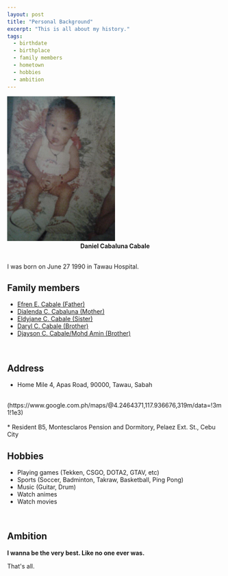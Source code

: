 ```yaml
---
layout: post
title: "Personal Background"
excerpt: "This is all about my history."
tags:
  - birthdate
  - birthplace
  - family members
  - hometown
  - hobbies
  - ambition
---
```


<img src="/images/baby.jpg" alt="Daniel Cabale" style="width: 50%; height: 50%;">

<center><b>Daniel Cabaluna Cabale</b></center><br>

I was born on June 27 1990 in Tawau Hospital.

## Family members
* <a href="http://facebook.com/efren.e.cabale">Efren E. Cabale (Father)</a>
* <a href="http://facebook.com/daylynne.cabaluna">Dialenda C. Cabaluna (Mother)</a>
* <a href="http://facebook.com/eldyjane.cabalunacabale">Eldyjane C. Cabale (Sister)</a>
* <a href="http://facebook.com/iori.ost">Daryl C. Cabale (Brother)</a>
* <a href="http://facebook.com/azman.c.young">Djayson C. Cabale/Mohd Amin (Brother)</a>

<br>

## Address
* Home
Mile 4, Apas Road, 90000, Tawau, Sabah
<br>
(https://www.google.com.ph/maps/@4.2464371,117.936676,319m/data=!3m1!1e3)
<br><br>
* Resident
B5, Montesclaros Pension and Dormitory, Pelaez Ext. St., Cebu City


<br>

## Hobbies
* Playing games (Tekken, CSGO, DOTA2, GTAV, etc)
* Sports (Soccer, Badminton, Takraw, Basketball, Ping Pong)
* Music (Guitar, Drum)
* Watch animes
* Watch movies

<br>

## Ambition
<b>I wanna be the very best. Like no one ever was. </b>

That's all.


